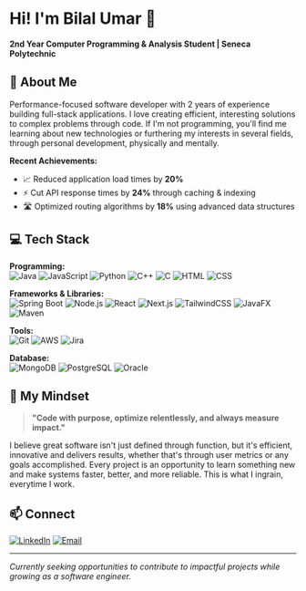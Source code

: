 # Hi! I'm Bilal Umar 👋

**2nd Year Computer Programming & Analysis Student | Seneca Polytechnic**  


## 🚀 About Me

Performance-focused software developer with 2 years of experience building full-stack applications. I love creating efficient, interesting solutions to complex problems through code. If I'm not programming, you'll find me learning about new technologies or furthering my interests in several fields, through personal development, physically and mentally.

**Recent Achievements:**
- 📈 Reduced application load times by **20%**
- ⚡ Cut API response times by **24%** through caching & indexing
- 🛣️ Optimized routing algorithms by **18%** using advanced data structures

## 💻 Tech Stack

**Programming:**  
![Java](https://img.shields.io/badge/Java-ED8B00?style=flat&logo=java&logoColor=white)
![JavaScript](https://img.shields.io/badge/JavaScript-F7DF1E?style=flat&logo=javascript&logoColor=black)
![Python](https://img.shields.io/badge/Python-3776AB?style=flat&logo=python&logoColor=white)
![C++](https://img.shields.io/badge/C++-00599C?style=flat&logo=c%2B%2B&logoColor=white)
![C](https://img.shields.io/badge/C-00599C?style=flat&logo=c&logoColor=white)
![HTML](https://img.shields.io/badge/HTML-E34F26?style=flat&logo=html5&logoColor=white)
![CSS](https://img.shields.io/badge/CSS-1572B6?style=flat&logo=css3&logoColor=white)

**Frameworks & Libraries:**  
![Spring Boot](https://img.shields.io/badge/Spring_Boot-6DB33F?style=flat&logo=spring-boot&logoColor=white)
![Node.js](https://img.shields.io/badge/Node.js-43853D?style=flat&logo=node.js&logoColor=white)
![React](https://img.shields.io/badge/React-61DAFB?style=flat&logo=react&logoColor=black)
![Next.js](https://img.shields.io/badge/Next.js-000000?style=flat&logo=next.js&logoColor=white)
![TailwindCSS](https://img.shields.io/badge/Tailwind_CSS-38B2AC?style=flat&logo=tailwind-css&logoColor=white)
![JavaFX](https://img.shields.io/badge/JavaFX-ED8B00?style=flat&logo=java&logoColor=white)
![Maven](https://img.shields.io/badge/Maven-C71A36?style=flat&logo=apache-maven&logoColor=white)

**Tools:**  
![Git](https://img.shields.io/badge/Git-F05032?style=flat&logo=git&logoColor=white)
![AWS](https://img.shields.io/badge/AWS-232F3E?style=flat&logo=amazon-aws&logoColor=white)
![Jira](https://img.shields.io/badge/Jira-0052CC?style=flat&logo=jira&logoColor=white)

**Database:**  
![MongoDB](https://img.shields.io/badge/MongoDB-4EA94B?style=flat&logo=mongodb&logoColor=white)
![PostgreSQL](https://img.shields.io/badge/PostgreSQL-316192?style=flat&logo=postgresql&logoColor=white)
![Oracle](https://img.shields.io/badge/Oracle-F80000?style=flat&logo=oracle&logoColor=white)

## 🎯 My Mindset

> **"Code with purpose, optimize relentlessly, and always measure impact."**

I believe great software isn't just defined through function, but it's efficient, innovative and delivers results, whether that's through user metrics or any goals accomplished. Every project is an opportunity to learn something new and make systems faster, better, and more reliable. This is what I ingrain, everytime I work.

## 📫 Connect

[![LinkedIn](https://img.shields.io/badge/LinkedIn-0077B5?style=flat&logo=linkedin&logoColor=white)](https://linkedin.com/in/bmar1/)
[![Email](https://img.shields.io/badge/Email-D14836?style=flat&logo=gmail&logoColor=white)](mailto:bilalu4540@gmail.com)

---

*Currently seeking opportunities to contribute to impactful projects while growing as a software engineer.*

